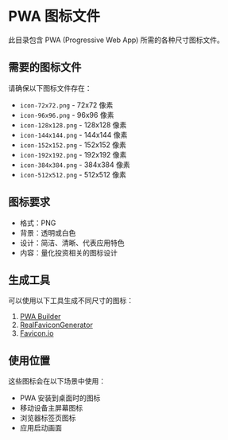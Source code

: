 # PWA 图标文件

此目录包含 PWA (Progressive Web App) 所需的各种尺寸图标文件。

## 需要的图标文件

请确保以下图标文件存在：

- `icon-72x72.png` - 72x72 像素
- `icon-96x96.png` - 96x96 像素
- `icon-128x128.png` - 128x128 像素
- `icon-144x144.png` - 144x144 像素
- `icon-152x152.png` - 152x152 像素
- `icon-192x192.png` - 192x192 像素
- `icon-384x384.png` - 384x384 像素
- `icon-512x512.png` - 512x512 像素

## 图标要求

- 格式：PNG
- 背景：透明或白色
- 设计：简洁、清晰、代表应用特色
- 内容：量化投资相关的图标设计

## 生成工具

可以使用以下工具生成不同尺寸的图标：

1. [PWA Builder](https://www.pwabuilder.com/)
2. [RealFaviconGenerator](https://realfavicongenerator.net/)
3. [Favicon.io](https://favicon.io/)

## 使用位置

这些图标会在以下场景中使用：

- PWA 安装到桌面时的图标
- 移动设备主屏幕图标
- 浏览器标签页图标
- 应用启动画面 